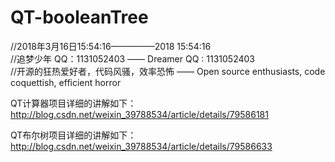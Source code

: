 # QT-booleanTree

//2018年3月16日15:54:16—————2018 15:54:16  
//追梦少年 QQ：1131052403 —— Dreamer QQ : 1131052403   
//开源的狂热爱好者，代码风骚，效率恐怖 —— Open source enthusiasts, code coquettish, efficient horror  


QT计算器项目详细的讲解如下：
http://blog.csdn.net/weixin_39788534/article/details/79586181

QT布尔树项目详细的讲解如下：
http://blog.csdn.net/weixin_39788534/article/details/79586633
